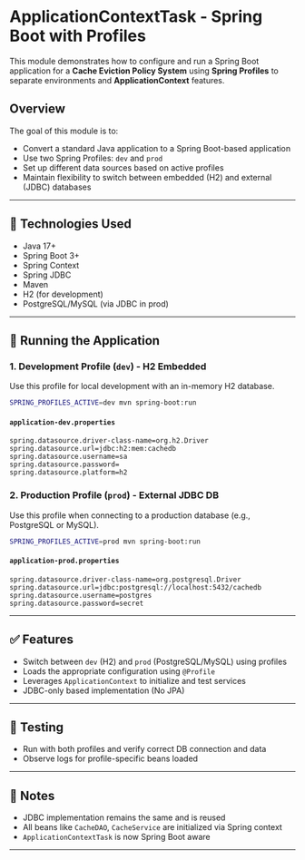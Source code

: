 # ApplicationContextTask - Spring Boot with Profiles

This module demonstrates how to configure and run a Spring Boot application for a **Cache Eviction Policy System** using **Spring Profiles** to separate environments and **ApplicationContext** features.

## Overview

The goal of this module is to:

* Convert a standard Java application to a Spring Boot-based application
* Use two Spring Profiles: `dev` and `prod`
* Set up different data sources based on active profiles
* Maintain flexibility to switch between embedded (H2) and external (JDBC) databases

---

## 🔧 Technologies Used

* Java 17+
* Spring Boot 3+
* Spring Context
* Spring JDBC
* Maven
* H2 (for development)
* PostgreSQL/MySQL (via JDBC in prod)


---

## 🚀 Running the Application

### 1. Development Profile (`dev`) - H2 Embedded

Use this profile for local development with an in-memory H2 database.

```bash
SPRING_PROFILES_ACTIVE=dev mvn spring-boot:run
```

#### `application-dev.properties`

```properties
spring.datasource.driver-class-name=org.h2.Driver
spring.datasource.url=jdbc:h2:mem:cachedb
spring.datasource.username=sa
spring.datasource.password=
spring.datasource.platform=h2
```

### 2. Production Profile (`prod`) - External JDBC DB

Use this profile when connecting to a production database (e.g., PostgreSQL or MySQL).

```bash
SPRING_PROFILES_ACTIVE=prod mvn spring-boot:run
```

#### `application-prod.properties`

```properties
spring.datasource.driver-class-name=org.postgresql.Driver
spring.datasource.url=jdbc:postgresql://localhost:5432/cachedb
spring.datasource.username=postgres
spring.datasource.password=secret
```

---

## ✅ Features

* Switch between `dev` (H2) and `prod` (PostgreSQL/MySQL) using profiles
* Loads the appropriate configuration using `@Profile`
* Leverages `ApplicationContext` to initialize and test services
* JDBC-only based implementation (No JPA)

---

## 🧪 Testing

* Run with both profiles and verify correct DB connection and data
* Observe logs for profile-specific beans loaded

---

## 📌 Notes

* JDBC implementation remains the same and is reused
* All beans like `CacheDAO`, `CacheService` are initialized via Spring context
* `ApplicationContextTask` is now Spring Boot aware

---


